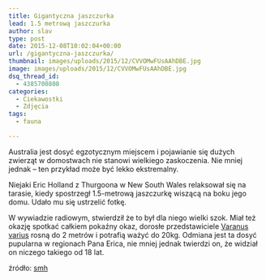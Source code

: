 ```yaml
---
title: Gigantyczna jaszczurka
lead: 1.5 metrową jaszczurka
author: slav
type: post
date: 2015-12-08T10:02:04+00:00
url: /gigantyczna-jaszczurka/
thumbnail: images/uploads/2015/12/CVVOMwFUsAAhDBE.jpg
image: images/uploads/2015/12/CVVOMwFUsAAhDBE.jpg
dsq_thread_id:
  - 4385700808
categories:
  - Ciekawostki
  - Zdjęcia
tags:
  - fauna

---
```

Australia jest dosyć egzotycznym miejscem i pojawianie się dużych zwierząt w domostwach nie stanowi wielkiego zaskoczenia. Nie mniej jednak &#8211; ten przykład może być lekko ekstremalny.

Niejaki Eric Holland z Thurgoona w New South Wales relaksował się na tarasie, kiedy spostrzegł 1.5-metrową jaszczurkę wiszącą na boku jego domu. Udało mu się ustrzelić fotkę.

<!--more-->

W wywiadzie radiowym, stwierdził że to był dla niego wielki szok. Miał też okazję spotkać całkiem pokaźny okaz, dorosłe przedstawiciele [Varanus varius][1] rosną do 2 metrów i potrafią ważyć do 20kg. Odmiana jest ta dosyć pupularna w regionach Pana Erica, nie mniej jednak twierdzi on, że widział on niczego takiego od 18 lat.

źródło: [smh][2]

 [1]: https://en.wikipedia.org/wiki/Lace_monitor
 [2]: http://www.smh.com.au/environment/animals/giant-fivefoot-goanna-snapped-in-thurgoona-mans-backyard-20151203-glf1bm?utm_source=twitter&utm_medium=social&utm_campaign=nc&eid=socialn%3Atwi-13omn1677-edtrl-other%3Annn-17%2F02%2F2014-edtrs_socialshare-all-nnn-nnn-vars-o%26sa%3DD%26usg%3DALhdy28zsr6qiq